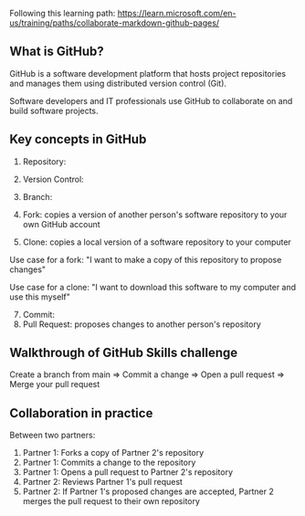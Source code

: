 Following this learning path: <https://learn.microsoft.com/en-us/training/paths/collaborate-markdown-github-pages/>

## What is GitHub?

GitHub is a software development platform that hosts project repositories and manages them using distributed version control (Git). 

Software developers and IT professionals use GitHub to collaborate on and build software projects.

## Key concepts in GitHub

1. Repository: 
2. Version Control:
3. Branch: 

4. Fork: copies a version of another person's software repository to your own GitHub account
5. Clone: copies a local version of a software repository to your computer

Use case for a fork: "I want to make a copy of this repository to propose changes"

Use case for a clone: "I want to download this software to my computer and use this myself"

7. Commit: 
8. Pull Request: proposes changes to another person's repository

## Walkthrough of GitHub Skills challenge

Create a branch from main ⇒ Commit a change ⇒ Open a pull request ⇒ Merge your pull request

## Collaboration in practice

Between two partners:

1. Partner 1: Forks a copy of Partner 2's repository
2. Partner 1: Commits a change to the repository
3. Partner 1: Opens a pull request to Partner 2's repository
4. Partner 2: Reviews Partner 1's pull request
5. Partner 2: If Partner 1's proposed changes are accepted, Partner 2 merges the pull request to their own repository
